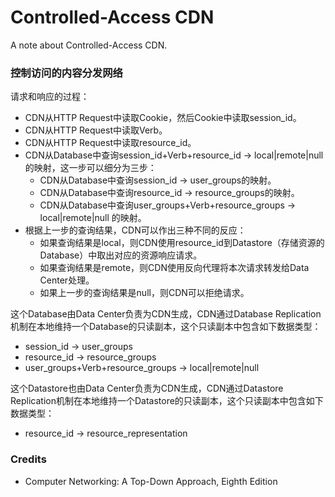 # Controlled-Access CDN
A note about Controlled-Access CDN.

### 控制访问的内容分发网络

请求和响应的过程：
- CDN从HTTP Request中读取Cookie，然后Cookie中读取session_id。
- CDN从HTTP Request中读取Verb。
- CDN从HTTP Request中读取resource_id。
- CDN从Database中查询session_id+Verb+resource_id -> local|remote|null的映射，这一步可以细分为三步：
  - CDN从Database中查询session_id -> user_groups的映射。
  - CDN从Database中查询resource_id -> resource_groups的映射。
  - CDN从Database中查询user_groups+Verb+resource_groups -> local|remote|null 的映射。
- 根据上一步的查询结果，CDN可以作出三种不同的反应：
  - 如果查询结果是local，则CDN使用resource_id到Datastore（存储资源的Database）中取出对应的资源响应请求。
  - 如果查询结果是remote，则CDN使用反向代理将本次请求转发给Data Center处理。
  - 如果上一步的查询结果是null，则CDN可以拒绝请求。

这个Database由Data Center负责为CDN生成，CDN通过Database Replication机制在本地维持一个Database的只读副本，这个只读副本中包含如下数据类型：
- session_id -> user_groups
- resource_id -> resource_groups
- user_groups+Verb+resource_groups -> local|remote|null

这个Datastore也由Data Center负责为CDN生成，CDN通过Datastore Replication机制在本地维持一个Datastore的只读副本，这个只读副本中包含如下数据类型：
- resource_id -> resource_representation

### Credits
- Computer Networking: A Top-Down Approach, Eighth Edition
